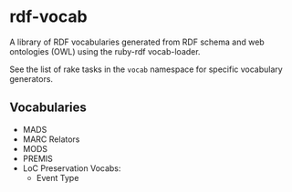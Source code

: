 rdf-vocab
=========

A library of RDF vocabularies generated from RDF schema and web ontologies (OWL) using the ruby-rdf vocab-loader.

See the list of rake tasks in the `vocab` namespace for specific vocabulary generators.

## Vocabularies

- MADS
- MARC Relators
- MODS
- PREMIS
- LoC Preservation Vocabs:
  - Event Type
